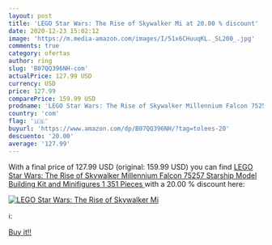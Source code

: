 ```yaml
---
layout: post
title: 'LEGO Star Wars: The Rise of Skywalker Mi at 20.00 % discount'
date: 2020-12-23 15:02:12
image: 'https://m.media-amazon.com/images/I/51x6CHuuqKL._SL200_.jpg'
comments: true
category: ofertas
author: ring
slug: 'B07QQ396NH-com'
actualPrice: 127.99 USD
currency: USD
price: 127.99
comparePrice: 159.99 USD
prodname: 'LEGO Star Wars: The Rise of Skywalker Millennium Falcon 75257 Starship Model Building Kit and Minifigures  1 351 Pieces '
country: 'com'
flag: '🇺🇸'
buyurl: 'https://www.amazon.com/dp/B07QQ396NH/?tag=tolees-20'
descuento: '20.00'
average: '127.99'
---
```


With a final price of 127.99 USD (original: 159.99 USD) you can find [LEGO Star Wars: The Rise of Skywalker Millennium Falcon 75257 Starship Model Building Kit and Minifigures  1 351 Pieces ](https://www.amazon.com/dp/B07QQ396NH/?tag=tolees-20) with a  20.00 % discount here:

[![LEGO Star Wars: The Rise of Skywalker Mi](https://m.media-amazon.com/images/I/51x6CHuuqKL._SL200_.jpg)](https://www.amazon.com/dp/B07QQ396NH/?tag=tolees-20)

ℹ️:


[Buy it!!](https://www.amazon.com/dp/B07QQ396NH/?tag=tolees-20)

